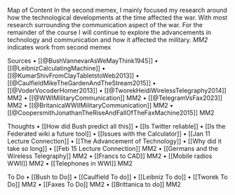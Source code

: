  Map of Content
In the second memex, I mainly focused my research around how the technological developments at the time affected the war. With most research surrounding the communication aspect of the war. For the remainder of the course I will continue to explore the advancements in technology and communication and how it affected the military. 
 *MM2* indicates work from second memex

Sources
•	[[@BushVannevarAsWeMayThink1945]]
•	[[@LeibnizCalculatingMachine]]
•	[[@KumarShivFromClayTabletstoWeb2013]]
•	[[@CaulfieldMikeTheGardenAndTheStream2015]]
•	[[@VoderVocoderHomer2013]]
•	[[@TworekHeidiWirelessTelegraphy2014]] MM2
•	[[@WWIMilitaryCommunication]] MM2
•	[[@TelegramVsFax2023]] MM2
•	[[@BritanicaWWIIMilitaryCommunication]] MM2
•	[[@CoopersmithJonathanTheRiseAndFallOfTheFaxMachine2015]] MM2

Thoughts
•	[[How did Bush predict all this]]
•	[[Is Twitter reliable]]
•	[[Is the Federated wiki a future tool]]
•	[[Issues with the Calculator]]
•	[[Jan 11 Lecture Connection]]
•	[[The Advancement of Technology]]
•	[[Why did it take so long]]
•	[[Feb 15 Lecture Connection]] MM2
•	[[Germans and the Wireless Telegraphy]] MM2
•	[[Francs to CAD]] MM2
•	[[Mobile radios WWII]] MM2
•	[[Telephones in WWI]] MM2

To Do
•	[[Bush to Do]]
•	[[Caulfield To do]]
•	[[Leibniz To do]]
•	[[Tworek To Do]] MM2
•	[[Faxes To Do]] MM2
•	[[Brittanica to do]] MM2

